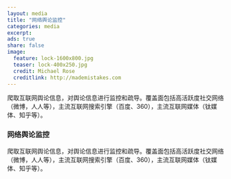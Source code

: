 ```yaml
---
layout: media
title: "网络舆论监控"
categories: media
excerpt: 
ads: true
share: false
image:
  feature: lock-1600x800.jpg
  teaser: lock-400x250.jpg
  credit: Michael Rose
  creditlink: http://mademistakes.com
---
```


爬取互联网舆论信息，对舆论信息进行监控和疏导。覆盖面包括高活跃度社交网络（微博，人人等），主流互联网搜索引擎（百度、360），主流互联网媒体（钛媒体、知乎等）。

### 网络舆论监控

爬取互联网舆论信息，对舆论信息进行监控和疏导。覆盖面包括高活跃度社交网络（微博，人人等），主流互联网搜索引擎（百度、360），主流互联网媒体（钛媒体、知乎等）。